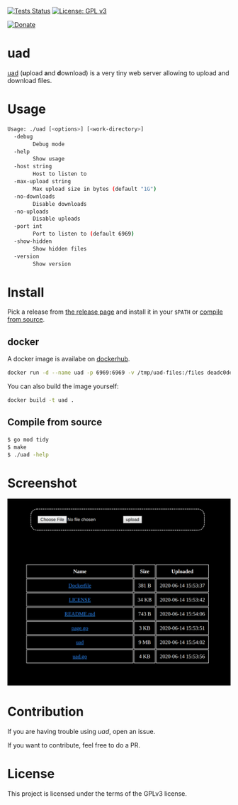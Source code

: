 [![Tests Status](https://github.com/deadc0de6/uad/workflows/tests/badge.svg)](https://github.com/deadc0de6/uad/actions)
[![License: GPL v3](https://img.shields.io/badge/License-GPL%20v3-blue.svg)](http://www.gnu.org/licenses/gpl-3.0)

[![Donate](https://img.shields.io/badge/donate-KoFi-blue.svg)](https://ko-fi.com/deadc0de6)

# uad

[uad](https://github.com/deadc0de6/uad) (**u**pload **a**nd **d**ownload) is a very tiny
web server allowing to upload and download files.

# Usage

```bash
Usage: ./uad [<options>] [<work-directory>]
  -debug
    	Debug mode
  -help
    	Show usage
  -host string
    	Host to listen to
  -max-upload string
    	Max upload size in bytes (default "1G")
  -no-downloads
    	Disable downloads
  -no-uploads
    	Disable uploads
  -port int
    	Port to listen to (default 6969)
  -show-hidden
    	Show hidden files
  -version
    	Show version
```

# Install

Pick a release from [the release page](https://github.com/deadc0de6/uad/releases) and
install it in your `$PATH` or [compile from source](#compile-from-source).

## docker

A docker image is availabe on [dockerhub](https://hub.docker.com/r/deadc0de6/uad).
```bash
docker run -d --name uad -p 6969:6969 -v /tmp/uad-files:/files deadc0de6/uad
```

You can also build the image yourself:
```bash
docker build -t uad .
```

## Compile from source

```bash
$ go mod tidy
$ make
$ ./uad -help
```

# Screenshot

![](/screenshots/uad.png?raw=true "uad")

# Contribution

If you are having trouble using *uad*, open an issue.

If you want to contribute, feel free to do a PR.

# License

This project is licensed under the terms of the GPLv3 license.
